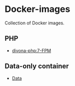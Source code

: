 # Docker-images

Collection of Docker images.

## PHP
* [divona-php:7-FPM](https://hub.docker.com/u/magiccyril/divona-php/)

## Data-only container
* [Data](https://hub.docker.com/u/magiccyril/data/)
